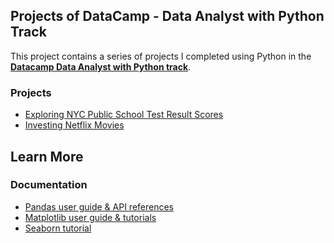 ## Projects of DataCamp - Data Analyst with Python Track
 
This project contains a series of projects I completed using Python in the 
**[Datacamp Data Analyst with Python track](https://app.datacamp.com/learn/career-tracks/data-analyst-with-python)**.

### Projects
- [Exploring NYC Public School Test Result Scores](./exploring-nyc-public-school-test-result-scores)
- [Investing Netflix Movies](./investigating-netflix-movies)

## Learn More
### Documentation
- [Pandas user guide & API references](https://pandas.pydata.org/docs/index.html)
- [Matplotlib user guide & tutorials](https://matplotlib.org/stable/)
- [Seaborn tutorial](https://seaborn.pydata.org/tutorial.html)